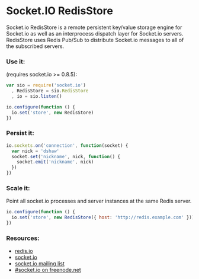 # Socket.IO RedisStore

Socket.io RedisStore is a remote persistent key/value storage engine for Socket.io as well as an interprocess dispatch layer for Socket.io servers. RedisStore uses Redis Pub/Sub to distribute Socket.io messages to all of the subscribed servers.

### Use it:

(requires socket.io >= 0.8.5):

```javascript
var sio = require('socket.io')
  , RedisStore = sio.RedisStore
  , io = sio.listen()

io.configure(function () {
  io.set('store', new RedisStore)
})
```

### Persist it:

```javascript
io.sockets.on('connection', function(socket) {
  var nick = 'dshaw'
  socket.set('nickname', nick, function() {
    socket.emit('nickname', nick)
  })
})
```

### Scale it:

Point all socket.io processes and server instances at the same Redis server.

```javascript
io.configure(function () {
  io.set('store', new RedisStore({ host: 'http://redis.example.com' }))
})
```

### Resources:
  - [redis.io](https://redis.io)
  - [socket.io](http://socket.io/)
  - [socket.io mailing list](http://groups.google.com/group/socket_io)
  - [#socket.io on freenode.net](http://webchat.freenode.net?channels=socket.io&uio=d4)
